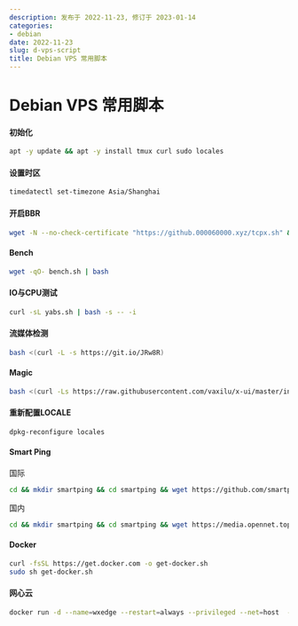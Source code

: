 ```yaml
---
description: 发布于 2022-11-23, 修订于 2023-01-14
categories:
- debian
date: 2022-11-23
slug: d-vps-script
title: Debian VPS 常用脚本
---
```


# Debian VPS 常用脚本

#### 初始化

```bash
apt -y update && apt -y install tmux curl sudo locales
```

#### 设置时区

```bash
timedatectl set-timezone Asia/Shanghai
```

#### 开启BBR

```bash
wget -N --no-check-certificate "https://github.000060000.xyz/tcpx.sh" && chmod +x tcpx.sh && ./tcpx.sh
```

#### Bench

```bash
wget -qO- bench.sh | bash
```

#### IO与CPU测试

```bash
curl -sL yabs.sh | bash -s -- -i
```

#### 流媒体检测

```bash
bash <(curl -L -s https://git.io/JRw8R)
```

#### Magic

```bash
bash <(curl -Ls https://raw.githubusercontent.com/vaxilu/x-ui/master/install.sh)
```

#### 重新配置LOCALE

```bash
dpkg-reconfigure locales
```

#### Smart Ping

国际

```bash
cd && mkdir smartping && cd smartping && wget https://github.com/smartping/smartping/releases/download/v0.8.0/smartping-v0.8.0.tar.gz && tar -zxvf smartping-v0.8.0.tar.gz && ./control start
```

国内

```bash
cd && mkdir smartping && cd smartping && wget https://media.opennet.top:8087/directlink/2/smartping-v0.8.0.tar.gz && tar -zxvf smartping-v0.8.0.tar.gz && ./control start
```

#### Docker

```bash
curl -fsSL https://get.docker.com -o get-docker.sh
sudo sh get-docker.sh
```

#### 网心云

```bash
docker run -d --name=wxedge --restart=always --privileged --net=host  --tmpfs /run --tmpfs /tmp -v /root/wxedge/data:/storage:rw  registry.hub.docker.com/onething1/wxedge
```

